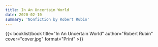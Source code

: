 ```yaml
---
title: In An Uncertain World
date: 2020-02-10
summary: 'Nonfiction by Robert Rubin'
---
```


{{< booklist/book
title="In An Uncertain World"
author="Robert Rubin"
cover="cover.jpg"
format="Print" >}}
